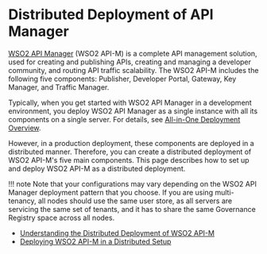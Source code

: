 # Distributed Deployment of API Manager

[WSO2 API Manager](http://wso2.com/products/api-manager/) (WSO2 API-M) is a complete API management solution, used for creating and publishing APIs, creating and managing a developer community, and routing API traffic scalability. The WSO2 API-M includes the following five components: Publisher, Developer Portal, Gateway, Key Manager, and Traffic Manager.

Typically, when you get started with WSO2 API Manager in a development environment, you deploy WSO2 API Manager as a single instance with all its components on a single server. For details, see [All-in-One Deployment Overview]({{base_path}}/install-and-setup/deploying-wso2-api-manager/single-node/all-in-one-deployment-overview/).

However, in a production deployment, these components are deployed in a distributed manner. Therefore, you can create a distributed deployment of WSO2 API-M's five main components. This page describes how to set up and deploy WSO2 API-M as a distributed deployment.

!!! note
    Note that your configurations may vary depending on the WSO2 API Manager deployment pattern that you choose. If you are using multi-tenancy, all nodes should use the same user store, as all servers are servicing the same set of tenants, and it has to share the same Governance Registry space across all nodes.


-   [Understanding the Distributed Deployment of WSO2 API-M]({{base_path}}/install-and-setup/deploying-wso2-api-manager/distributed-deployment/understanding-the-distributed-deployment-of-wso2-api-m/#understanding-the-distributed-deployment)
-   [Deploying WSO2 API-M in a Distributed Setup]({{base_path}}/install-and-setup/deploying-wso2-api-manager/distributed-deployment/deploying-wso2-api-m-in-a-distributed-setup/)

